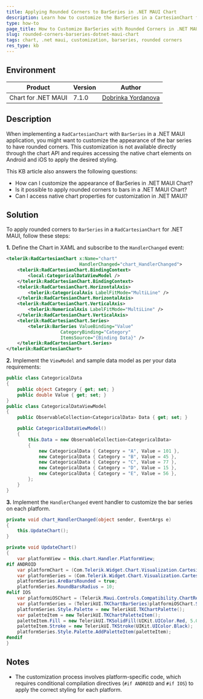 ```yaml
---
title: Applying Rounded Corners to BarSeries in .NET MAUI Chart
description: Learn how to customize the BarSeries in a CartesianChart for .NET MAUI by applying rounded corners through platform-specific configurations.
type: how-to
page_title: How to Customize BarSeries with Rounded Corners in .NET MAUI Chart
slug: rounded-corners-barseries-dotnet-maui-chart
tags: chart, .net maui, customization, barseries, rounded corners
res_type: kb
---
```


## Environment

| Product | Version | Author |
| --- | --- | --- |
| Chart for .NET MAUI | 7.1.0 |  [Dobrinka Yordanova](https://www.telerik.com/blogs/author/dobrinka-yordanova)| 

## Description

When implementing a `RadCartesianChart` with `BarSeries` in a .NET MAUI application, you might want to customize the appearance of the bar series to have rounded corners. This customization is not available directly through the chart API and requires accessing the native chart elements on Android and iOS to apply the desired styling.

This KB article also answers the following questions:
- How can I customize the appearance of BarSeries in .NET MAUI Chart?
- Is it possible to apply rounded corners to bars in a .NET MAUI Chart?
- Can I access native chart properties for customization in .NET MAUI?

## Solution

To apply rounded corners to `BarSeries` in a `RadCartesianChart` for .NET MAUI, follow these steps:

**1.** Define the Chart in XAML and subscribe to the `HandlerChanged` event:

```xml
<telerik:RadCartesianChart x:Name="chart"
                           HandlerChanged="chart_HandlerChanged">
    <telerik:RadCartesianChart.BindingContext>
        <local:CategoricalDataViewModel />
    </telerik:RadCartesianChart.BindingContext>
    <telerik:RadCartesianChart.HorizontalAxis>
        <telerik:CategoricalAxis LabelFitMode="MultiLine" />
    </telerik:RadCartesianChart.HorizontalAxis>
    <telerik:RadCartesianChart.VerticalAxis>
        <telerik:NumericalAxis LabelFitMode="MultiLine" />
    </telerik:RadCartesianChart.VerticalAxis>
    <telerik:RadCartesianChart.Series>
        <telerik:BarSeries ValueBinding="Value"
                    CategoryBinding="Category"
                    ItemsSource="{Binding Data}" />
    </telerik:RadCartesianChart.Series>
</telerik:RadCartesianChart>
```

**2.** Implement the `ViewModel` and sample data model as per your data requirements:

```csharp
public class CategoricalData
{
    public object Category { get; set; }
    public double Value { get; set; }
}
public class CategoricalDataViewModel
{
    public ObservableCollection<CategoricalData> Data { get; set; }

    public CategoricalDataViewModel()
    {
        this.Data = new ObservableCollection<CategoricalData>
        {
            new CategoricalData { Category = "A", Value = 101 },
            new CategoricalData { Category = "B", Value = 45 },
            new CategoricalData { Category = "C", Value = 77 },
            new CategoricalData { Category = "D", Value = 15 },
            new CategoricalData { Category = "E", Value = 56 },
        };
    }
}
```

**3.** Implement the `HandlerChanged` event handler to customize the bar series on each platform.

```csharp
private void chart_HandlerChanged(object sender, EventArgs e)
{
    this.UpdateChart();
}

private void UpdateChart()
{
    var platformView = this.chart.Handler.PlatformView;
#if ANDROID
    var platformChart = (Com.Telerik.Widget.Chart.Visualization.CartesianChart.RadCartesianChartView)platformView;
    var platformSeries = (Com.Telerik.Widget.Chart.Visualization.CartesianChart.Series.Categorical.BarSeries)platformChart.Series.Get(0);
    platformSeries.AreBarsRounded = true;
    platformSeries.RoundBarsRadius = 10;
#elif IOS
    var platformiOSChart = (Telerik.Maui.Controls.Compatibility.ChartRenderer.iOS.TKExtendedChart)platformView;
    var platformSeries = (TelerikUI.TKChartBarSeries)platformiOSChart.Series[0];
    platformSeries.Style.Palette = new TelerikUI.TKChartPalette();
    var paletteItem = new TelerikUI.TKChartPaletteItem();
    paletteItem.Fill = new TelerikUI.TKSolidFill(UIKit.UIColor.Red, 5.0f);
    paletteItem.Stroke = new TelerikUI.TKStroke(UIKit.UIColor.Black);
    platformSeries.Style.Palette.AddPaletteItem(paletteItem);
#endif
}
```

## Notes

- The customization process involves platform-specific code, which requires conditional compilation directives (`#if ANDROID` and `#if IOS`) to apply the correct styling for each platform.
